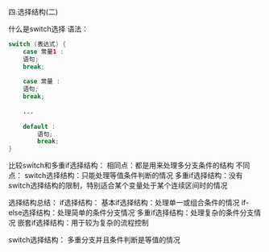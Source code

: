 四.选择结构(二)

什么是switch选择
语法：
```Java
switch (表达式) {
    case 常量1 :
    语句;
    break;
    
    case 常量 :
    语句;
    break;
    
    ...
    
    default :
        语句;
        break;
}
```

比较switch和多重if选择结构：
相同点：都是用来处理多分支条件的结构
不同点：
switch选择结构：只能处理等值条件判断的情况
多重if选择结构：没有switch选择结构的限制，特别适合某个变量处于某个连续区间时的情况

选择结构总结：
if选择结构：
基本if选择结构：处理单一或组合条件的情况
if-else选择结构：处理简单的条件分支情况
多重if选择结构：处理复杂的条件分支情况
嵌套if选择结构：用于较为复杂的流程控制

switch选择结构：
多重分支并且条件判断是等值的情况